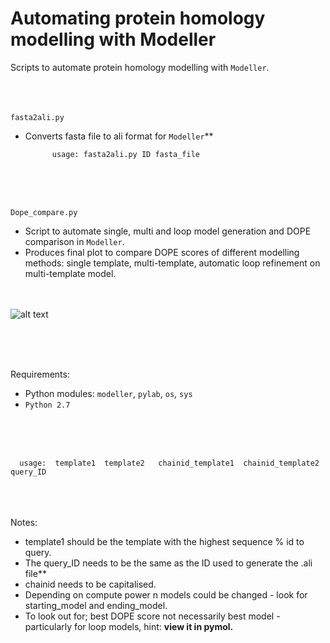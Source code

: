 # Automating protein homology modelling with Modeller 

Scripts to automate protein homology modelling with `Modeller`.             
<br /> <br /> <br /> 



`fasta2ali.py`

- Converts fasta file to ali format for `Modeller`**

            usage: fasta2ali.py ID fasta_file
                     
            
            
            
<br /> <br /> <br /> 

`Dope_compare.py` 

- Script to automate single, multi and loop model generation and DOPE comparison in `Modeller`.
- Produces final plot to compare DOPE scores of different modelling methods: single template, multi-template, automatic loop refinement on multi-template model.
<br /> <br /> <br /> 



![alt text](https://github.com/camilla-eldridge/Modeller-scripts/blob/master/DOPE_compare/dope_example.png)

<br /> <br /> <br /> 

Requirements:
- Python modules: `modeller`, `pylab`, `os`, `sys` 
- `Python 2.7`

<br /> <br /> <br /> 



      usage:  template1  template2   chainid_template1  chainid_template2  query_ID

<br /> <br /> <br /> 
Notes:
- template1 should be the template with the highest sequence % id to query.
- The query_ID needs to be the same as the ID used to generate the .ali file**
- chainid needs to be capitalised. 
- Depending on compute power n models could be changed - look for starting_model and ending_model. 
- To look out for; best DOPE score not necessarily best model - particularly for loop models, hint: **view it in pymol.**
